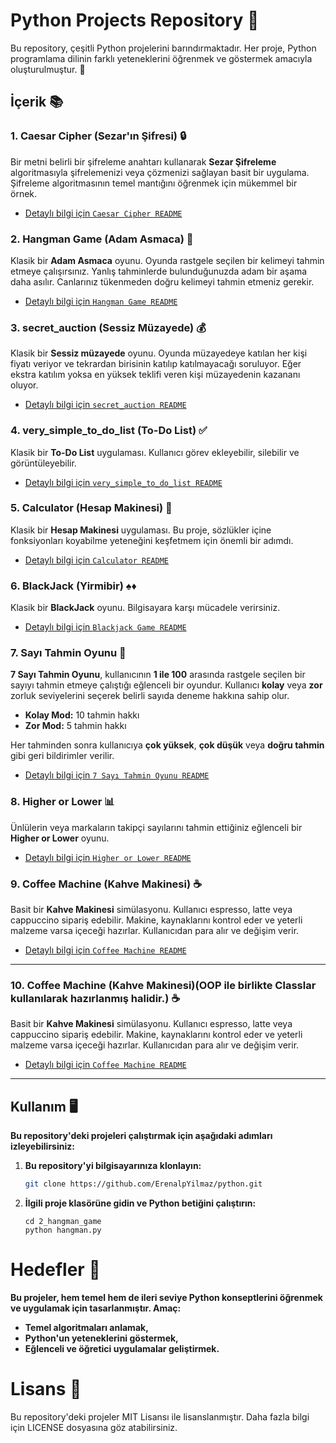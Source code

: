 # Python Projects Repository 🐍

Bu repository, çeşitli Python projelerini barındırmaktadır. Her proje, Python programlama dilinin farklı yeteneklerini öğrenmek ve göstermek amacıyla oluşturulmuştur. 🚀

## İçerik 📚

### 1. Caesar Cipher (Sezar'ın Şifresi) 🔒

Bir metni belirli bir şifreleme anahtarı kullanarak **Sezar Şifreleme** algoritmasıyla şifrelemenizi veya çözmenizi sağlayan basit bir uygulama. Şifreleme algoritmasının temel mantığını öğrenmek için mükemmel bir örnek.

- [Detaylı bilgi için `Caesar Cipher README`](./1_caesarCipher/README.md)

### 2. Hangman Game (Adam Asmaca) 🤔

Klasik bir **Adam Asmaca** oyunu. Oyunda rastgele seçilen bir kelimeyi tahmin etmeye çalışırsınız. Yanlış tahminlerde bulunduğunuzda adam bir aşama daha asılır. Canlarınız tükenmeden doğru kelimeyi tahmin etmeniz gerekir.

- [Detaylı bilgi için `Hangman Game README`](./2_hangman_game/readme.md)

### 3. secret_auction (Sessiz Müzayede) 💰

Klasik bir **Sessiz müzayede** oyunu. Oyunda müzayedeye katılan her kişi fiyatı veriyor ve tekrardan birisinin katılıp katılmayacağı soruluyor. Eğer ekstra katılım yoksa en yüksek teklifi veren kişi müzayedenin kazananı oluyor.

- [Detaylı bilgi için `secret_auction README`](./3_secret_auction/README.md)

### 4. very_simple_to_do_list (To-Do List) ✅

Klasik bir **To-Do List** uygulaması. Kullanıcı görev ekleyebilir, silebilir ve görüntüleyebilir.

- [Detaylı bilgi için `very_simple_to_do_list README`](./4_very_simple_to_do_list/README.md)

### 5. Calculator (Hesap Makinesi) 🧮

Klasik bir **Hesap Makinesi** uygulaması. Bu proje, sözlükler içine fonksiyonları koyabilme yeteneğini keşfetmem için önemli bir adımdı.

- [Detaylı bilgi için `Calculator README`](./5_calculator/README.MD)

### 6. BlackJack (Yirmibir) ♠️♦️

Klasik bir **BlackJack** oyunu. Bilgisayara karşı mücadele verirsiniz.

- [Detaylı bilgi için `Blackjack Game README`](./6_blackjack/README.md)

### 7. Sayı Tahmin Oyunu 🎯

**7 Sayı Tahmin Oyunu**, kullanıcının **1 ile 100** arasında rastgele seçilen bir sayıyı tahmin etmeye çalıştığı eğlenceli bir oyundur. Kullanıcı **kolay** veya **zor** zorluk seviyelerini seçerek belirli sayıda deneme hakkına sahip olur.

- **Kolay Mod:** 10 tahmin hakkı
- **Zor Mod:** 5 tahmin hakkı

Her tahminden sonra kullanıcıya **çok yüksek**, **çok düşük** veya **doğru tahmin** gibi geri bildirimler verilir.

- [Detaylı bilgi için `7 Sayı Tahmin Oyunu README`](./7_Number_Guessing_Project/README.md)

### 8. Higher or Lower 📊

Ünlülerin veya markaların takipçi sayılarını tahmin ettiğiniz eğlenceli bir **Higher or Lower** oyunu.

- [Detaylı bilgi için `Higher or Lower README`](./8_higher_or_lower/README.md)

### 9. Coffee Machine (Kahve Makinesi) ☕️

Basit bir **Kahve Makinesi** simülasyonu. Kullanıcı espresso, latte veya cappuccino sipariş edebilir. Makine, kaynaklarını kontrol eder ve yeterli malzeme varsa içeceği hazırlar. Kullanıcıdan para alır ve değişim verir.

- [Detaylı bilgi için `Coffee Machine README`](./9_CoffeeMachine/README.md)

---

### 10. Coffee Machine (Kahve Makinesi)(OOP ile birlikte Classlar kullanılarak hazırlanmış halidir.) ☕️

Basit bir **Kahve Makinesi** simülasyonu. Kullanıcı espresso, latte veya cappuccino sipariş edebilir. Makine, kaynaklarını kontrol eder ve yeterli malzeme varsa içeceği hazırlar. Kullanıcıdan para alır ve değişim verir.

- [Detaylı bilgi için `Coffee Machine README`](./10_OOP_1/README.md)

---

## Kullanım 🖥️

**Bu repository'deki projeleri çalıştırmak için aşağıdaki adımları izleyebilirsiniz:**

1. **Bu repository'yi bilgisayarınıza klonlayın:**

   ```bash
   git clone https://github.com/ErenalpYilmaz/python.git
   ```

2. **İlgili proje klasörüne gidin ve Python betiğini çalıştırın:**

   ```
   cd 2_hangman_game
   python hangman.py
   ```

# **Hedefler** 🎯

**Bu projeler, hem temel hem de ileri seviye Python konseptlerini öğrenmek ve uygulamak için tasarlanmıştır. Amaç:**

- **Temel algoritmaları anlamak,**
- **Python'un yeteneklerini göstermek,**
- **Eğlenceli ve öğretici uygulamalar geliştirmek.**

# **Lisans** 📄

Bu repository'deki projeler MIT Lisansı ile lisanslanmıştır. Daha fazla bilgi için LICENSE dosyasına göz atabilirsiniz.

